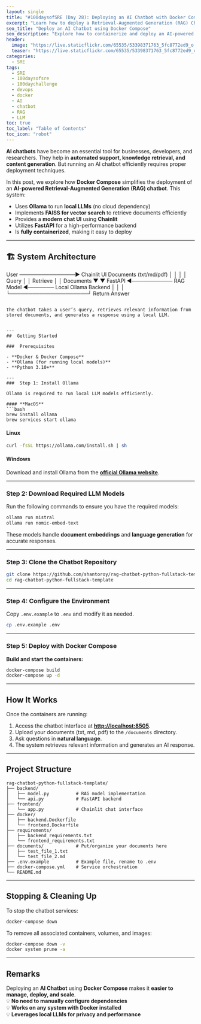 ```yaml
---
layout: single
title: "#100daysofSRE (Day 28): Deploying an AI Chatbot with Docker Compose"
excerpt: "Learn how to deploy a Retrieval-Augmented Generation (RAG) Chatbot using Docker Compose. This AI-powered system leverages local LLMs for privacy, FAISS for vector search, and FastAPI for a high-performance backend."
seo_title: "Deploy an AI Chatbot using Docker Compose"
seo_description: "Explore how to containerize and deploy an AI-powered RAG Chatbot with Docker Compose, integrating FastAPI, Chainlit, and Ollama for local LLM inference."
header:
  image: "https://live.staticflickr.com/65535/53398371763_5fc8772ed9_o.png"
  teaser: "https://live.staticflickr.com/65535/53398371763_5fc8772ed9_o.png"
categories:
  - SRE
tags:
  - SRE
  - 100daysofsre
  - 100daychallenge
  - devops
  - docker
  - AI
  - chatbot
  - RAG
  - LLM
toc: true
toc_label: "Table of Contents"
toc_icon: "robot"
---
```


**AI chatbots** have become an essential tool for businesses, developers, and researchers. They help in **automated support, knowledge retrieval, and content generation**. But running an AI chatbot efficiently requires proper deployment techniques.

In this post, we explore how **Docker Compose** simplifies the deployment of an **AI-powered Retrieval-Augmented Generation (RAG) chatbot**. This system:
- Uses **Ollama** to run **local LLMs** (no cloud dependency)
- Implements **FAISS for vector search** to retrieve documents efficiently
- Provides a **modern chat UI** using **Chainlit**
- Utilizes **FastAPI** for a high-performance backend
- Is **fully containerized**, making it easy to deploy

---

## 🏗️ System Architecture
User ───────────────▶ Chainlit UI Documents (txt/md/pdf) │ │ │ │ Query │ │ Retrieve │ │ Documents ▼ ▼ FastAPI ◄─────────── RAG Model ◄─────── Local Ollama Backend │ │ │ └─────────────────────┘ Return Answer
```

The chatbot takes a user’s query, retrieves relevant information from stored documents, and generates a response using a local LLM.


--- 
##  Getting Started

###  Prerequisites

- **Docker & Docker Compose**
- **Ollama (for running local models)**
- **Python 3.10+**

--- 
###  Step 1: Install Ollama

Ollama is required to run local LLM models efficiently.

#### **MacOS**
```bash
brew install ollama
brew services start ollama
``` 

####  **Linux**

```bash
curl -fsSL https://ollama.com/install.sh | sh
``` 

####  **Windows**

Download and install Ollama from the **[official Ollama website](https://ollama.com)**.

----------

### Step 2: Download Required LLM Models

Run the following commands to ensure you have the required models:

```bash
ollama run mistral
ollama run nomic-embed-text
``` 

These models handle **document embeddings** and **language generation** for accurate responses.

----------

###  Step 3: Clone the Chatbot Repository

```bash
git clone https://github.com/shantoroy/rag-chatbot-python-fullstack-template.git
cd rag-chatbot-python-fullstack-template
``` 

----------

###  Step 4: Configure the Environment

Copy `.env.example` to `.env` and modify it as needed.

```bash
cp .env.example .env
``` 

----------

###  Step 5: Deploy with Docker Compose

**Build and start the containers:**

```bash
docker-compose build
docker-compose up -d
``` 

----------

## How It Works

Once the containers are running:

1.  Access the chatbot interface at **[http://localhost:8505](http://localhost:8505)**.
2.  Upload your documents (txt, md, pdf) to the `/documents` directory.
3.  Ask questions in **natural language**.
4.  The system retrieves relevant information and generates an AI response.

----------

## Project Structure

```plaintext
rag-chatbot-python-fullstack-template/
├── backend/
│   ├── model.py          # RAG model implementation
│   └── api.py            # FastAPI backend
├── frontend/
│   └── app.py            # Chainlit chat interface
├── docker/
│   ├── backend.Dockerfile
│   └── frontend.Dockerfile
├── requirements/
│   ├── backend_requirements.txt
│   └── frontend_requirements.txt
├── documents/            # Put/organize your documents here
│   ├── test_file_1.txt 
│   └── test_file_2.md
├── .env.example          # Example file, rename to .env
├── docker-compose.yml    # Service orchestration
└── README.md
``` 

----------

## Stopping & Cleaning Up

To stop the chatbot services:

```bash
docker-compose down
``` 

To remove all associated containers, volumes, and images:

```bash
docker-compose down -v
docker system prune -a
``` 

----------

## Remarks

Deploying an **AI Chatbot** using **Docker Compose** makes it **easier to manage, deploy, and scale**.  
💡 **No need to manually configure dependencies**  
💡 **Works on any system with Docker installed**  
💡 **Leverages local LLMs for privacy and performance**

<!--stackedit_data:
eyJoaXN0b3J5IjpbLTE4OTYwNDM3MzJdfQ==
-->